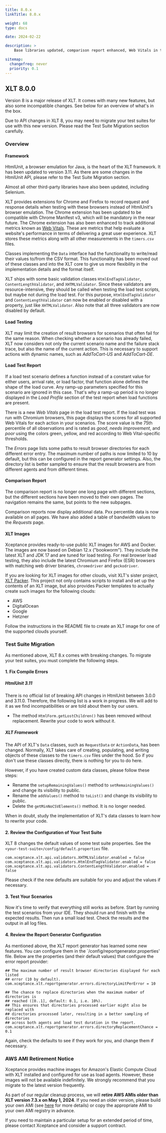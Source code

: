 ```yaml
---
title: 8.0.x
linkTitle: 8.0.x

weight: 68
type: docs

date: 2024-02-22

description: >
    Base libraries updated, comparison report enhanced, Web Vitals in the load report

sitemap:
  changefreq: never
  priority: 0.1
---
```


## XLT 8.0.0

Version 8 is a major release of XLT. It comes with many new features, but also some incompatible changes. See below for an overview of what's in the box.

Due to API changes in XLT 8, you may need to migrate your test suites for use with this new version. Please read the Test Suite Migration section carefully.


### Overview

#### Framework

HtmlUnit, a browser emulation for Java, is the heart of the XLT framework. It has been updated to version 3.11. As there are some changes in the HtmlUnit API, please refer to the Test Suite Migration section.

Almost all other third-party libraries have also been updated, including Selenium.

XLT provides extensions for Chrome and Firefox to record request and response details when testing with these browsers instead of HtmlUnit's browser emulation. The Chrome extension has been updated to be compatible with Chrome Manifest v3, which will be mandatory in the near future. The Chrome extension has also been enhanced to track additional metrics known as [Web Vitals](https://web.dev/articles/vitals). These are metrics that help evaluate a website's performance in terms of delivering a great user experience. XLT stores these metrics along with all other measurements in the `timers.csv` files.

Classes implementing the `Data` interface had the functionality to write/read their values to/from the CSV format. This functionality has been moved out of these classes and into the XLT core to give us more flexibility in the implementation details and the format itself.

XLT ships with some basic validation classes `HtmlEndTagValidator`, `ContentLengthValidator`, and `XHTMLValidator`. Since these validators are resource-intensive, they should be called when testing the load test scripts, but maybe not during the load test. For this purpose, `HtmlEndTagValidator` and `ContentLengthValidator` can now be enabled or disabled with a property, just like `XHTMLValidator`. Also note that all three validators are now disabled by default.

#### Load Testing

XLT may limit the creation of result browsers for scenarios that often fail for the same reason. When checking whether a scenario has already failed, XLT now considers not only the current scenario name and the failure stack trace, but also the name of the current action. This is necessary to support actions with dynamic names, such as *AddToCart-US* and *AddToCart-DE*.

#### Load Test Report

If a load test scenario defines a function instead of a constant value for either users, arrival rate, or load factor, that function alone defines the shape of the load curve. Any ramp-up parameters specified for this scenario are ignored in this case. That's why a ramp-up period is no longer displayed in the *Load Profile* section of the test report when load functions are present.

There is a new *Web Vitals* page in the load test report. If the load test was run with Chromium browsers, this page displays the scores for all supported Web Vitals for each action in your scenarios. The score value is the 75th percentile of all observations and is rated as *good*, *needs improvement*, and *poor* using the colors green, yellow, and red according to Web Vital-specific thresholds.

The *Errors* page lists some paths to result browser directories for each different error entry. The maximum number of paths is now limited to 10 by default, but this can be configured in the report generator settings. Also, the directory list is better sampled to ensure that the result browsers are from different agents and from different times.

#### Comparison Report

The comparison report is no longer one long page with different sections, but the different sections have been moved to their own pages. The navigation remains the same, but points to the new subpages.

Comparison reports now display additional data. Pxx percentile data is now available on all pages. We have also added a table of bandwidth values to the *Requests* page.

#### XLT Images

Xceptance provides ready-to-use public XLT images for AWS and Docker. The images are now based on Debian 12.x ("bookworm"). They include the latest XLT and JDK 17 and are tuned for load testing. For real browser load testing, they also include the latest Chromium and Firefox (ESR) browsers with matching web driver binaries, `chromedriver` and `geckodriver`.

If you are looking for XLT images for other clouds, visit XLT's sister project, [XLT Packer](https://github.com/Xceptance/XLT-Packer/). This project not only contains scripts to install and set up the contents of an XLT image, but also provides Packer templates to actually create such images for the following clouds:

* AWS
* DigitalOcean
* Google
* Hetzner

Follow the instructions in the README file to create an XLT image for one of the supported clouds yourself.


### Test Suite Migration

As mentioned above, XLT 8.x comes with breaking changes. To migrate your test suites, you must complete the following steps.

#### 1. Fix Compile Errors

##### HtmlUnit 3.11

There is no official list of breaking API changes in HtmlUnit between 3.0.0 and 3.11.0. Therefore, the following list is a work in progress. We will add to it as we find incompatibilities or are told about them by our users.

* The method `HtmlForm.getLostChildren()` has been removed without replacement. Rewrite your code to work without it.

##### XLT Framework

The API of XLT's `Data` classes, such as `RequestData` or `ActionData`, has been changed. Normally, XLT takes care of creating, populating, and writing objects of these classes to the `timers.csv` files under the hood. So if you don't use these classes directly, there is nothing for you to do here.

However, if you have created custom data classes, please follow these steps:

* Rename the `setupRemainingValues()` method to `setRemainingValues()` and change its visibility to public.
* Rename the `addValues()` method to `toList()` and change its visibility to public.
* Delete the `getMinNoCSVElements()` method. It is no longer needed.

When in doubt, study the implementation of XLT's data classes to learn how to rewrite your code.

#### 2. Review the Configuration of Your Test Suite

XLT 8 changes the default values of some test suite properties. See the `<your-test-suite>/config/default.properties` file.

```
com.xceptance.xlt.api.validators.XHTMLValidator.enabled = false
com.xceptance.xlt.api.validators.HtmlEndTagValidator.enabled = false
com.xceptance.xlt.api.validators.ContentLengthValidator.enabled = false
```

Please check if the new defaults are suitable for you and adjust the values if necessary.

#### 3. Test Your Scenarios

Now it's time to verify that everything still works as before. Start by running the test scenarios from your IDE. They should run and finish with the expected results. Then run a small load test. Check the results and the output in all log files.

#### 4. Review the Report Generator Configuration

As mentioned above, the XLT report generator has learned some new features. You can configure them in the `<xlt>/config/reportgenerator.properties' file. Below are the properties (and their default values) that configure the error report provider:

```
## The maximum number of result browser directories displayed for each listed
## error (10 by default).
com.xceptance.xlt.reportgenerator.errors.directoryLimitPerError = 10

## The chance to replace directories when the maximum number of directories is
## reached ([0..1], default: 0.1, i.e. 10%).
## This ensures that directories processed earlier might also be replaced with
## directories processed later, resulting in a better sampling of directories
## across both agents and load test duration in the report.
com.xceptance.xlt.reportgenerator.errors.directoryReplacementChance = 0.1
```

Again, check the defaults to see if they work for you, and change them if necessary.


### AWS AMI Retirement Notice

Xceptance provides machine images for Amazon's Elastic Compute Cloud with XLT installed and configured for use as load agents. However, these images will not be available indefinitely. We strongly recommend that you migrate to the latest version frequently.

As part of our regular cleanup process, we will **retire AWS AMIs older than XLT version 7.3.x on May 1, 2024**. If you need an older version, please build your own AMI (see [here](https://github.com/Xceptance/XLT-Packer) for more details) or copy the appropriate AMI to your own AMI registry in advance.

If you need to maintain a particular setup for an extended period of time, please contact Xceptance and consider a support contract.

